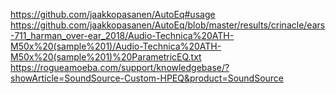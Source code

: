 https://github.com/jaakkopasanen/AutoEq#usage
https://github.com/jaakkopasanen/AutoEq/blob/master/results/crinacle/ears-711_harman_over-ear_2018/Audio-Technica%20ATH-M50x%20(sample%201)/Audio-Technica%20ATH-M50x%20(sample%201)%20ParametricEQ.txt
https://rogueamoeba.com/support/knowledgebase/?showArticle=SoundSource-Custom-HPEQ&product=SoundSource
